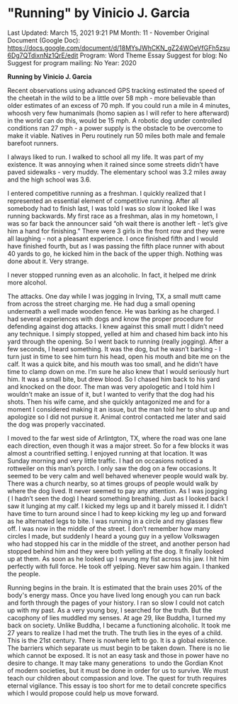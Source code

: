 # "Running" by Vinicio J. Garcia

Last Updated: March 15, 2021 9:21 PM
Month: 11 - November
Original Document (Google Doc): https://docs.google.com/document/d/18MYsJWhCKN_gZ24WOeVfGFh5zsu6Dg7QTdixnNz1QrE/edit
Program: Word Theme Essay
Suggest for blog: No
Suggest for program mailing: No
Year: 2020

**Running by Vinicio J. Garcia**

Recent observations using advanced GPS tracking estimated the speed of the cheetah in the wild to be a little over 58 mph - more believable than older estimates of an excess of 70 mph. If you could run a mile in 4 minutes, whoosh very few humanimals (homo sapien as I will refer to here afterward) in the world can do this, would be 15 mph. A robotic dog under controlled conditions ran 27 mph - a power supply is the obstacle to be overcome to make it viable. Natives in Peru routinely run 50 miles both male and female barefoot runners.

I always liked to run. I walked to school all my life. It was part of my existence. It was annoying when it rained since some streets didn’t have paved sidewalks - very muddy. The elementary school was 3.2 miles away and the high school was 3.6.

I entered competitive running as a freshman. I quickly realized that I represented an essential element of competitive running. After all somebody had to finish last, I was told I was so slow it looked like I was running backwards. My first race as a freshman, alas in my hometown, I was so far back the announcer said “oh wait there is another left - let’s give him a hand for finishing.” There were 3 girls in the front row and they were all laughing - not a pleasant experience. I once finished fifth and I would have finished fourth, but as I was passing the fifth place runner with about 40 yards to go, he kicked him in the back of the upper thigh. Nothing was done about it. Very strange.

I never stopped running even as an alcoholic. In fact, it helped me drink more alcohol.

The attacks. One day while I was jogging in Irving, TX, a small mutt came from across the street charging me. He had dug a small opening underneath a well made wooden fence. He was barking as he charged. I had several experiences with dogs and know the proper procedure for defending against dog attacks. I knew against this small mutt I didn’t need any technique. I simply stopped, yelled at him and chased him back into his yard through the opening. So I went back to running (really jogging). After a few seconds, I heard something. It was the dog, but he wasn’t barking - I turn just in time to see him turn his head, open his mouth and bite me on the calf. It was a quick bite, and his mouth was too small, and he didn’t have time to clamp down on me. I’m sure he also knew that I would seriously hurt him. It was a small bite, but drew blood. So I chased him back to his yard and knocked on the door. The man was very apologetic and I told him I wouldn’t make an issue of it, but I wanted to verify that the dog had his shots. Then his wife came, and she quickly antagonized me and for a moment I considered making it an issue, but the man told her to shut up and apologize so I did not pursue it. Animal control contacted me later and said the dog was properly vaccinated.

I moved to the far west side of Arlintgton, TX, where the road was one lane each direction, even though it was a major street. So for a few blocks it was almost a countrified setting. I enjoyed running at that location. It was Sunday morning and very little traffic. I had on occasions noticed a rottweiler on this man’s porch. I only saw the dog on a few occasions. It seemed to be very calm and well behaved whenever people would walk by. There was a church nearby, so at times groups of people would walk by where the dog lived. It never seemed to pay any attention. As I was jogging ( I hadn’t seen the dog) I heard something breathing. Just as I looked back I saw it lunging at my calf. I kicked my legs up and it barely missed it. I didn’t have time to turn around since I had to keep kicking my leg up and forward as he alternated legs to bite. I was running in a circle and my glasses flew off. I was now in the middle of the street. I don’t remember how many circles I made, but suddenly I heard a young guy in a yellow Volkswagen who had stopped his car in the middle of the street, and another person had stopped behind him and they were both yelling at the dog. It finally looked up at them. As soon as he looked up I swung my fist across his jaw. I hit him perfectly with full force. He took off yelping. Never saw him again. I thanked the people.

Running begins in the brain. It is estimated that the brain uses 20% of the body's energy mass. Once you have lived long enough you can run back and forth through the pages of your history. I ran so slow I could not catch up with my past. As a very young boy, I searched for the truth. But the cacophony of lies muddled my senses. At age 29, like Buddha, I turned my back on society. Unlike Buddha, I became a functioning alcoholic. It took me 27 years to realize I had met the truth. The truth lies in the eyes of a child. This is the 21st century. There is nowhere left to go. It is a global existence. The barriers which separate us must begin to be taken down. There is no lie which cannot be exposed. It is not an easy task and those in power have no desire to change. It may take many generations  to undo the Gordian Knot of modern societies, but it must be done in order for us to survive. We must teach our children about compassion and love. The quest for truth requires eternal vigilance. This essay is too short for me to detail concrete specifics which I would propose could help us move forward.